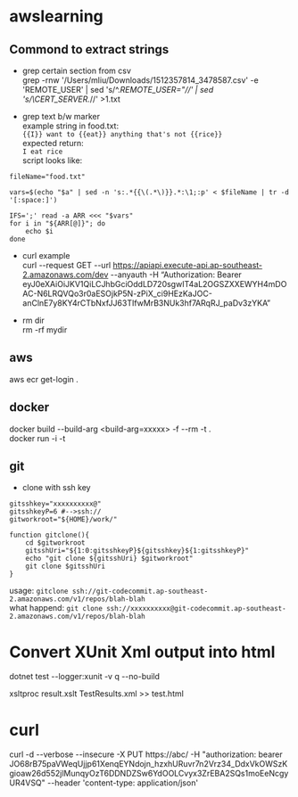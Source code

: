 # awslearning

## Commond to extract strings

- grep certain section from csv  
grep -rnw '/Users/mliu/Downloads/1512357814_3478587.csv' -e 'REMOTE_USER' | sed 's/^.*REMOTE_USER="//' | sed 's/\CERT_SERVER.*//' >1.txt

- grep text b/w marker  
example string in food.txt:  
```{{I}} want to {{eat}} anything that's not {{rice}}```  
expected return:  
```I eat rice```  
script looks like:  
```
fileName="food.txt"

vars=$(echo "$a" | sed -n 's:.*{{\(.*\)}}.*:\1;:p' < $fileName | tr -d '[:space:]')

IFS=';' read -a ARR <<< "$vars"
for i in "${ARR[@]}"; do
    echo $i
done
```


- curl example   
curl --request GET --url https://apiapi.execute-api.ap-southeast-2.amazonaws.com/dev --anyauth -H “Authorization: Bearer eyJ0eXAiOiJKV1QiLCJhbGciOddLD720sgwIT4aL2OGSZXXEWYH4mDOAC-N6LRQVQo3r0aESOjkP5N-zPiX_ci9HEzKaJOC-anClnE7y8KY4rCTbNxfJJ63TIfwMrB3NUk3hf7ARqRJ_paDv3zYKA”

- rm dir  
rm -rf mydir  

## aws
aws ecr get-login . 

## docker
docker build --build-arg <build-arg=xxxxx> -f <DockerfileName> --rm -t <tag> .  
docker run -i -t <tag name>

## git
- clone with ssh key  

```
gitsshkey="xxxxxxxxxx@"
gitsshkeyP=6 #-->ssh://
gitworkroot="${HOME}/work/"

function gitclone(){
    cd $gitworkroot
    gitsshUri="${1:0:gitsshkeyP}${gitsshkey}${1:gitsshkeyP}"
    echo "git clone ${gitsshUri} $gitworkroot"
    git clone $gitsshUri 
}
```
usage: `gitclone ssh://git-codecommit.ap-southeast-2.amazonaws.com/v1/repos/blah-blah`   
what happend: `git clone ssh://xxxxxxxxxx@git-codecommit.ap-southeast-2.amazonaws.com/v1/repos/blah-blah`  

# Convert XUnit Xml output into html
dotnet test  --logger:xunit -v q --no-build

xsltproc result.xslt TestResults.xml >> test.html


# curl
curl -d --verbose --insecure -X PUT https://abc/ -H "authorization: bearer JO68rB75paVWeqUjjp61XenqEYNdojn_hzxhURuvr7n2Vrz34_DdxVkOWSzKgioaw26d552jlMunqyOzT6DDNDZSw6YdOOLCvyx3ZrEBA2SQs1moEeNcgyUR4VSQ" --header 'content-type: application/json'
